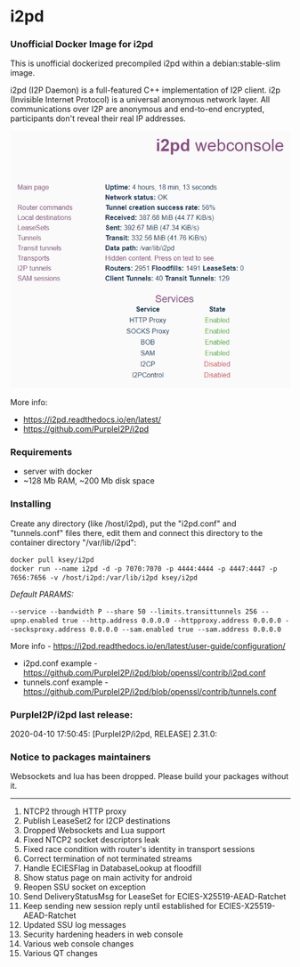 # i2pd
### Unofficial Docker Image for i2pd
This is unofficial dockerized precompiled i2pd within a debian:stable-slim image.

i2pd (I2P Daemon) is a full-featured C++ implementation of I2P client. i2p (Invisible Internet Protocol) is a universal anonymous network layer. All communications over I2P are anonymous and end-to-end encrypted, participants don't reveal their real IP addresses.

![i2pd](https://raw.githubusercontent.com/MrKsey/i2pd/master/i2pd.PNG)

More info:
- https://i2pd.readthedocs.io/en/latest/
- https://github.com/PurpleI2P/i2pd

### Requirements

* server with docker
* ~128 Mb RAM, ~200 Mb disk space 

### Installing

Create any directory (like /host/i2pd), put the "i2pd.conf" and "tunnels.conf" files there, edit them and connect this directory to the container directory "/var/lib/i2pd":
```
docker pull ksey/i2pd
docker run --name i2pd -d -p 7070:7070 -p 4444:4444 -p 4447:4447 -p 7656:7656 -v /host/i2pd:/var/lib/i2pd ksey/i2pd
```

*Default PARAMS:*
```
--service --bandwidth P --share 50 --limits.transittunnels 256 --upnp.enabled true --http.address 0.0.0.0 --httpproxy.address 0.0.0.0 --socksproxy.address 0.0.0.0 --sam.enabled true --sam.address 0.0.0.0
```
More info - https://i2pd.readthedocs.io/en/latest/user-guide/configuration/

* i2pd.conf example - https://github.com/PurpleI2P/i2pd/blob/openssl/contrib/i2pd.conf 
* tunnels.conf example - https://github.com/PurpleI2P/i2pd/blob/openssl/contrib/tunnels.conf


### PurpleI2P/i2pd last release:
2020-04-10 17:50:45: [PurpleI2P/i2pd, RELEASE] 2.31.0:

### Notice to packages maintainers
Websockets and lua has been dropped. Please build your packages without it.

---

1. NTCP2 through HTTP proxy
2. Publish LeaseSet2 for I2CP destinations
3. Dropped Websockets and Lua support
4. Fixed NTCP2 socket descriptors leak
5. Fixed race condition with router's identity in transport sessions
6. Correct termination of not terminated streams 
7. Handle ECIESFlag in DatabaseLookup at floodfill
8. Show status page on main activity for android
9. Reopen SSU socket on exception
10. Send DeliveryStatusMsg for LeaseSet for ECIES-X25519-AEAD-Ratchet
11. Keep sending new session reply until established for ECIES-X25519-AEAD-Ratchet
12. Updated SSU log messages
13. Security hardening headers in web console
14. Various web console changes
15. Various QT changes
